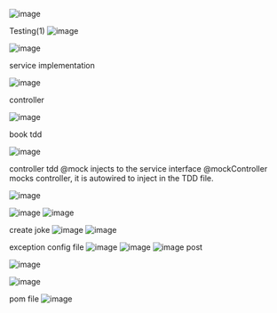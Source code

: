 ![image](https://github.com/user-attachments/assets/8ffcf11f-3991-4c75-a51c-83dc24d1ec3c)

Testing(1)
![image](https://github.com/user-attachments/assets/c22c6896-577c-48d7-bd10-ba902de50cf6)


![image](https://github.com/user-attachments/assets/9a38c87a-7d36-4bfb-b4ee-495e7384ae57)


service implementation 

![image](https://github.com/user-attachments/assets/def0a02c-dc09-4ad8-a0f0-29c2f7463bd7)

controller 

![image](https://github.com/user-attachments/assets/2a3e3981-6d05-4cd1-ac18-91b7319cc033)

book tdd

![image](https://github.com/user-attachments/assets/29b51519-ea33-450b-9151-dbe018111040)


controller tdd
@mock injects to the service interface
@mockController mocks controller, it is autowired to inject in the TDD file.


![image](https://github.com/user-attachments/assets/8e251662-584d-44d8-923d-81987bc4094f)

![image](https://github.com/user-attachments/assets/45f43c7a-ed5e-48f1-ab3a-61665fd684b1)
![image](https://github.com/user-attachments/assets/70b666d2-2c9b-46d7-b75d-9a022ba80c5c)


create joke 
![image](https://github.com/user-attachments/assets/d3db08b9-9eec-482b-b426-4df78149e052)
![image](https://github.com/user-attachments/assets/fc27207e-5171-416f-b391-ad3066bed73d)


exception config file
![image](https://github.com/user-attachments/assets/eefb7dd0-f7cf-4e62-9e71-853d11c21db5)
![image](https://github.com/user-attachments/assets/3822491e-eebc-4a57-9d37-9e7cd0ef8afa)
![image](https://github.com/user-attachments/assets/d34cc922-fc73-4ae5-bf34-0c046337e62d)
post 

![image](https://github.com/user-attachments/assets/267bab22-be58-4e2a-8385-292493da51b1)

![image](https://github.com/user-attachments/assets/04093329-003f-42af-9672-5da4d19aa63b)





pom file
![image](https://github.com/user-attachments/assets/dbec8e61-f9c5-4f00-b149-d25aeb424e7a)

